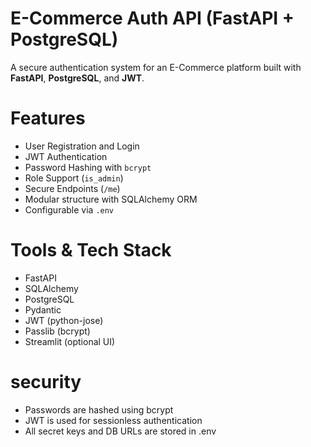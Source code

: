 # E-Commerce Auth API (FastAPI + PostgreSQL)

A secure authentication system for an E-Commerce platform built with **FastAPI**, **PostgreSQL**, and **JWT**.

# Features

- User Registration and Login
- JWT Authentication
- Password Hashing with `bcrypt`
- Role Support (`is_admin`)
- Secure Endpoints (`/me`)
- Modular structure with SQLAlchemy ORM
- Configurable via `.env`

# Tools & Tech Stack

- FastAPI
- SQLAlchemy
- PostgreSQL
- Pydantic
- JWT (python-jose)
- Passlib (bcrypt)
- Streamlit (optional UI)

# security

- Passwords are hashed using bcrypt
- JWT is used for sessionless authentication
- All secret keys and DB URLs are stored in .env
